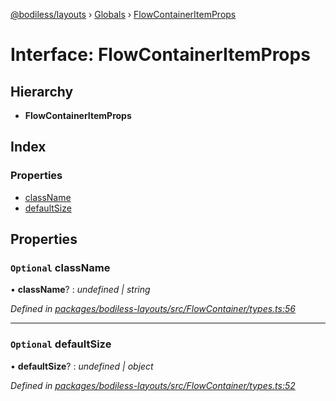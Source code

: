 [@bodiless/layouts](../README.md) › [Globals](../globals.md) › [FlowContainerItemProps](flowcontaineritemprops.md)

# Interface: FlowContainerItemProps

## Hierarchy

* **FlowContainerItemProps**

## Index

### Properties

* [className](flowcontaineritemprops.md#optional-classname)
* [defaultSize](flowcontaineritemprops.md#optional-defaultsize)

## Properties

### `Optional` className

• **className**? : *undefined | string*

*Defined in [packages/bodiless-layouts/src/FlowContainer/types.ts:56](https://github.com/johnsonandjohnson/Bodiless-JS/blob/339b29e6/packages/bodiless-layouts/src/FlowContainer/types.ts#L56)*

___

### `Optional` defaultSize

• **defaultSize**? : *undefined | object*

*Defined in [packages/bodiless-layouts/src/FlowContainer/types.ts:52](https://github.com/johnsonandjohnson/Bodiless-JS/blob/339b29e6/packages/bodiless-layouts/src/FlowContainer/types.ts#L52)*
